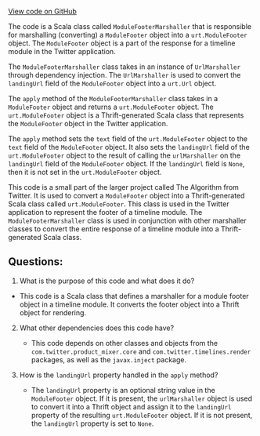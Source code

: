 [View code on GitHub](https://github.com/misbahsy/the-algorithm/product-mixer/core/src/main/scala/com/twitter/product_mixer/core/functional_component/marshaller/response/urt/timeline_module/ModuleFooterMarshaller.scala)

The code is a Scala class called `ModuleFooterMarshaller` that is responsible for marshalling (converting) a `ModuleFooter` object into a `urt.ModuleFooter` object. The `ModuleFooter` object is a part of the response for a timeline module in the Twitter application. 

The `ModuleFooterMarshaller` class takes in an instance of `UrlMarshaller` through dependency injection. The `UrlMarshaller` is used to convert the `landingUrl` field of the `ModuleFooter` object into a `urt.Url` object. 

The `apply` method of the `ModuleFooterMarshaller` class takes in a `ModuleFooter` object and returns a `urt.ModuleFooter` object. The `urt.ModuleFooter` object is a Thrift-generated Scala class that represents the `ModuleFooter` object in the Twitter application. 

The `apply` method sets the `text` field of the `urt.ModuleFooter` object to the `text` field of the `ModuleFooter` object. It also sets the `landingUrl` field of the `urt.ModuleFooter` object to the result of calling the `urlMarshaller` on the `landingUrl` field of the `ModuleFooter` object. If the `landingUrl` field is `None`, then it is not set in the `urt.ModuleFooter` object. 

This code is a small part of the larger project called The Algorithm from Twitter. It is used to convert a `ModuleFooter` object into a Thrift-generated Scala class called `urt.ModuleFooter`. This class is used in the Twitter application to represent the footer of a timeline module. The `ModuleFooterMarshaller` class is used in conjunction with other marshaller classes to convert the entire response of a timeline module into a Thrift-generated Scala class.
## Questions: 
 1. What is the purpose of this code and what does it do?
   - This code is a Scala class that defines a marshaller for a module footer object in a timeline module. It converts the footer object into a Thrift object for rendering.

2. What other dependencies does this code have?
   - This code depends on other classes and objects from the `com.twitter.product_mixer.core` and `com.twitter.timelines.render` packages, as well as the `javax.inject` package.

3. How is the `landingUrl` property handled in the `apply` method?
   - The `landingUrl` property is an optional string value in the `ModuleFooter` object. If it is present, the `urlMarshaller` object is used to convert it into a Thrift object and assign it to the `landingUrl` property of the resulting `urt.ModuleFooter` object. If it is not present, the `landingUrl` property is set to `None`.